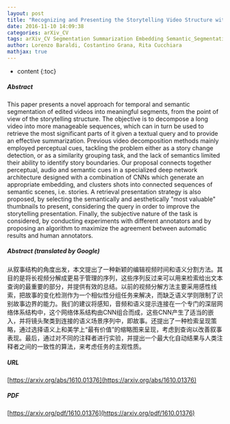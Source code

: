 ```yaml
---
layout: post
title: "Recognizing and Presenting the Storytelling Video Structure with Deep Multimodal Networks"
date: 2016-11-10 14:09:38
categories: arXiv_CV
tags: arXiv_CV Segmentation Summarization Embedding Semantic_Segmentation Detection
author: Lorenzo Baraldi, Costantino Grana, Rita Cucchiara
mathjax: true
---
```


* content
{:toc}

##### Abstract
This paper presents a novel approach for temporal and semantic segmentation of edited videos into meaningful segments, from the point of view of the storytelling structure. The objective is to decompose a long video into more manageable sequences, which can in turn be used to retrieve the most significant parts of it given a textual query and to provide an effective summarization. Previous video decomposition methods mainly employed perceptual cues, tackling the problem either as a story change detection, or as a similarity grouping task, and the lack of semantics limited their ability to identify story boundaries. Our proposal connects together perceptual, audio and semantic cues in a specialized deep network architecture designed with a combination of CNNs which generate an appropriate embedding, and clusters shots into connected sequences of semantic scenes, i.e. stories. A retrieval presentation strategy is also proposed, by selecting the semantically and aesthetically "most valuable" thumbnails to present, considering the query in order to improve the storytelling presentation. Finally, the subjective nature of the task is considered, by conducting experiments with different annotators and by proposing an algorithm to maximize the agreement between automatic results and human annotators.

##### Abstract (translated by Google)
从叙事结构的角度出发，本文提出了一种新颖的编辑视频时间和语义分割方法。其目的是将长视频分解成更易于管理的序列，这些序列反过来可以用来检索给出文本查询的最重要的部分，并提供有效的总结。以前的视频分解方法主要采用感性线索，把故事的变化检测作为一个相似性分组任务来解决，而缺乏语义学则限制了识别故事边界的能力。我们的建议将感知，音频和语义提示连接在一个专门的深层网络体系结构中，这个网络体系结构由CNN组合而成，这些CNN产生了适当的嵌入，并将镜头聚类到连接的语义场景序列中，即故事。还提出了一种检索呈现策略，通过选择语义上和美学上“最有价值”的缩略图来呈现，考虑到查询以改善叙事表现。最后，通过对不同的注释者进行实验，并提出一个最大化自动结果与人类注释者之间的一致性的算法，来考虑任务的主观性质。

##### URL
[https://arxiv.org/abs/1610.01376](https://arxiv.org/abs/1610.01376)

##### PDF
[https://arxiv.org/pdf/1610.01376](https://arxiv.org/pdf/1610.01376)

